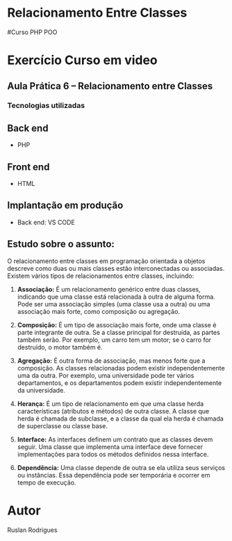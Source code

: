 # Relacionamento Entre Classes 
 #Curso PHP POO
 # Exercício Curso em video

 ## Aula Prática 6 – Relacionamento entre Classes 

### Tecnologias utilizadas
## Back end
- PHP
## Front end
- HTML
## Implantação em produção
- Back end: VS CODE
## Estudo sobre o assunto:
O relacionamento entre classes em programação orientada a objetos descreve como duas ou mais classes estão interconectadas ou associadas. Existem vários tipos de relacionamentos entre classes, incluindo:

 1. **Associação:** É um relacionamento genérico entre duas classes, indicando que uma classe está relacionada à outra de alguma forma. Pode ser uma associação simples (uma classe usa a outra) ou uma associação mais forte, como composição ou agregação.

 2. **Composição:** É um tipo de associação mais forte, onde uma classe é parte integrante de outra. Se a classe principal for destruída, as partes também serão. Por exemplo, um carro tem um motor; se o carro for destruído, o motor também é.

 3. **Agregação:** É outra forma de associação, mas menos forte que a composição. As classes relacionadas podem existir independentemente uma da outra. Por exemplo, uma universidade pode ter vários departamentos, e os departamentos podem existir independentemente da universidade.

 4. **Herança:** É um tipo de relacionamento em que uma classe herda características (atributos e métodos) de outra classe. A classe que herda é chamada de subclasse, e a classe da qual ela herda é chamada de superclasse ou classe base.

 5. **Interface:** As interfaces definem um contrato que as classes devem seguir. Uma classe que implementa uma interface deve fornecer implementações para todos os métodos definidos nessa interface.

 6. **Dependência:** Uma classe depende de outra se ela utiliza seus serviços ou instâncias. Essa dependência pode ser temporária e ocorrer em tempo de execução.


# Autor
Ruslan Rodrigues
